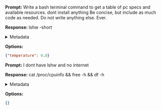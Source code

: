 **Prompt:**
Write a bash terminal command to get a table of pc specs and available resources. dont install anything
Be concise, but include as much code as needed. Do not write anything else. Ever.


**Response:**
lshw -short

<details><summary>Metadata</summary>

- Duration: 1090 ms
- Datetime: 2023-11-10T22:05:21.797216
- Model: gpt-3.5-turbo-0613

</details>

**Options:**
```json
{"temperature": 0.0}
```

**Prompt:**
I dont have lshw and no internet

**Response:**
cat /proc/cpuinfo && free -h && df -h

<details><summary>Metadata</summary>

- Duration: 835 ms
- Datetime: 2023-11-10T22:05:43.973185
- Model: gpt-3.5-turbo-0613

</details>

**Options:**
```json
{}
```

